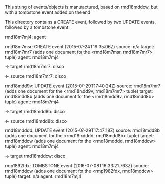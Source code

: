 This string of events/objects is manufactured, based on rmd18mddcw, but with a tombstone event added on the end

This directory contains a CREATE event, followed by two UPDATE events, followed by a tombstone event.



rmd18m7mj4: agent

rmd18m7msr: CREATE event (2015-07-24T19:35:06Z)
  source: n/a
  target: rmd18m7mr7  (adds one document for the <rmd18m7msr, rmd18m7mr7> tuple)
  agent:  rmd18m7mj4

-> target rmd18m7mr7: disco

<- source rmd18m7mr7: disco

rmd18mdd9v: UPDATE event (2015-07-29T17:40:24Z)
  source: rmd18m7mr7 (adds one document for the <rmd18mdd9v, rmd18m7mr7> tuple)
  target: rmd18mdd8b (adds one document for the <rmd18mdd9v, rmd18mdd8b> tuple)
  agent:  rmd18m7mj4

-> target rmd18mdd8b: disco

<- source rmd18mdd8b: disco

rmd18mdddd: UPDATE event (2015-07-29T17:47:18Z)
  source: rmd18mdd8b (adds one document for the <rmd18mdddd, rmd18mdd8b> tuple)
  target: rmd18mddcw (adds one document for the <rmd18mdddd, rmd18mddcw> tuple)
  agent:  rmd18m7mj4

-> target rmd18mddcw: disco

rmp1892fdx: TOMBSTONE event (2016-07-08T16:33:21.763Z)
  source: rmd18mddcw (adds one document for the <rmp1982fdx, rmd18mddcw> tuple)
  target: n/a
  agent:  rmd18m7mj4

